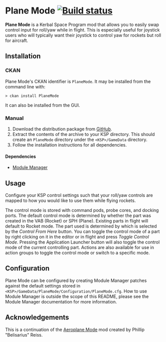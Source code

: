 # Plane Mode [![Build status][build-badge]][build]

**Plane Mode** is a Kerbal Space Program mod that allows you to easily swap control input for roll/yaw while in
flight. This is especially useful for joystick users who will typically want their joystick to control yaw for rockets
but roll for aircraft.

## Installation
### CKAN
Plane Mode's CKAN identifier is `PlaneMode`. It may be installed from the command line with:

```
> ckan install PlaneMode
```

It can also be installed from the GUI.

### Manual
1. Download the distribution package from [GitHub][github-releases].
2. Extract the contents of the archive to your KSP directory. This should create an `PlaneMode` directory under
the `<KSP>/GameData` directory.
3. Follow the installation instructions for all dependencies.

#### Dependencies
- [Module Manager][module-manager]

## Usage

Configure your KSP control settings such that your roll/yaw controls are mapped to how you would like to use them
while flying rockets.

The control mode is stored with command pods, probe cores, and docking ports. The default control mode is determined by
whether the part was created in the VAB (Rocket) or SPH (Plane). Existing parts in flight will default to Rocket mode.
The part used is determined by which is selected by the *Control From Here* button. You can toggle the control mode of
a part by right clicking on it in the editor or in flight and press *Toggle Control Mode*. Pressing the Application
Launcher button will also toggle the control mode of the current controlling part. Actions are also available for use
in action groups to toggle the control mode or switch to a specific mode.

## Configuration

Plane Mode can be configured by creating Module Manager patches against the default settings stored in
`<KSP>/GameData/PlaneMode/Configuration/PlaneMode.cfg`. How to use Module Manager is outside the scope of this README,
please see the Module Manager documentation for more information.

## Acknowledgements

This is a continuation of the [Aeroplane Mode](http://forum.kerbalspaceprogram.com/threads/90034) mod created by
Phillip "Belisarius" Reiss.

[build]: https://ci.appveyor.com/project/Apokee/planemode/branch/develop
[build-badge]: https://ci.appveyor.com/api/projects/status/nlnofph4shq6t7ic/branch/develop?svg=true
[github-releases]: https://github.com/Apokee/PlaneMode/releases
[module-manager]: http://forum.kerbalspaceprogram.com/threads/55219
